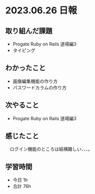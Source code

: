# 2023.06.26 日報

## 取り組んだ課題
- Progate Ruby on Rails 道場編3
- タイピング

## わかったこと
- 画像編集機能の作り方
- パスワードカラムの作り方

## 次やること
-  Progate Ruby on Rails 道場編3

## 感じたこと
　ログイン機能のところは結構難しい、、、。

## 学習時間
- 今日 1h
- 合計 76h
